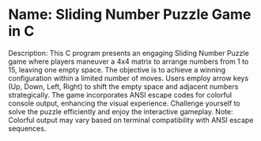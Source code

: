 
# Name: Sliding Number Puzzle Game in C
Description: This C program presents an engaging Sliding Number Puzzle game where players maneuver a 4x4 matrix to arrange numbers from 1 to 15, leaving one empty space. The objective is to achieve a winning configuration within a limited number of moves. Users employ arrow keys (Up, Down, Left, Right) to shift the empty space and adjacent numbers strategically. The game incorporates ANSI escape codes for colorful console output, enhancing the visual experience. Challenge yourself to solve the puzzle efficiently and enjoy the interactive gameplay. Note: Colorful output may vary based on terminal compatibility with ANSI escape sequences.
